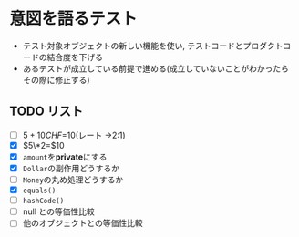 # 意図を語るテスト

- テスト対象オブジェクトの新しい機能を使い, テストコードとプロダクトコードの結合度を下げる
- あるテストが成立している前提で進める(成立していないことがわかったらその際に修正する)

## TODO リスト

- [ ] $5+10CHF=$10(レート →2:1)
- [x] $5\*2=$10
- [x] `amount`を**private**にする
- [x] `Dollar`の副作用どうするか
- [ ] `Money`の丸め処理どうするか
- [x] `equals()`
- [ ] `hashCode()`
- [ ] null との等価性比較
- [ ] 他のオブジェクトとの等価性比較
